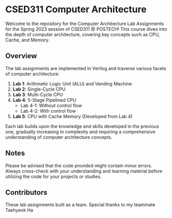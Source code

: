 # CSED311 Computer Architecture

Welcome to the repository for the Computer Architecture Lab Assignments for the Spring 2023 session of CSED311 @ POSTECH! This course dives into the depth of computer architecture, covering key concepts such as CPU, Cache, and Memory.

## Overview

The lab assignments are implemented in Verilog and traverse various facets of computer architecture:

1. **Lab 1**: Arithmetic Logic Unit (ALU) and Vending Machine
2. **Lab 2**: Single-Cycle CPU
3. **Lab 3**: Multi-Cycle CPU
4. **Lab 4**: 5-Stage Pipelined CPU
   - Lab 4-1: Without control flow
   - Lab 4-2: With control flow
5. **Lab 5**: CPU with Cache Memory (Developed from Lab 4)

Each lab builds upon the knowledge and skills developed in the previous one, gradually increasing in complexity and requiring a comprehensive understanding of computer architecture concepts.

## Notes

Please be advised that the code provided might contain minor errors. Always cross-check with your understanding and learning material before utilizing the code for your projects or studies.

## Contributors

These lab assignments bulit as a team. Special thanks to my teammate Taehyeok Ha
